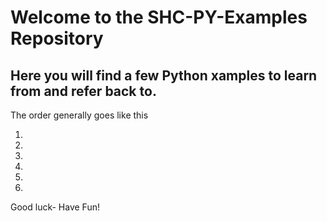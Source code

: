# Welcome to the SHC-PY-Examples Repository

## Here you will find a few Python xamples to learn from and refer back to.

The order generally goes like this

1.
1.
1.
1.
1.
1.


Good luck- Have Fun!